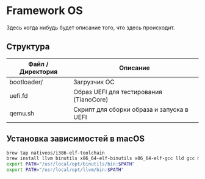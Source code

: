 # Framework OS

Здесь когда нибудь будет описание того, что здесь происходит.

## Структура

| Файл / Директория | Описание                                  |
|-------------------|-------------------------------------------|
| bootloader/       | Загрузчик ОС                              |
| uefi.fd           | Образ UEFI для тестирования (TianoCore)   |
| qemu.sh           | Скрипт для сборки образа и запуска в UEFI |

## Установка зависимостей в macOS

```bash
brew tap nativeos/i386-elf-toolchain
brew install llvm binutils x86_64-elf-binutils x86_64-elf-gcc lld gcc make nasm
export PATH="/usr/local/opt/binutils/bin:$PATH"
export PATH="/usr/local/opt/llvm/bin:$PATH"
```